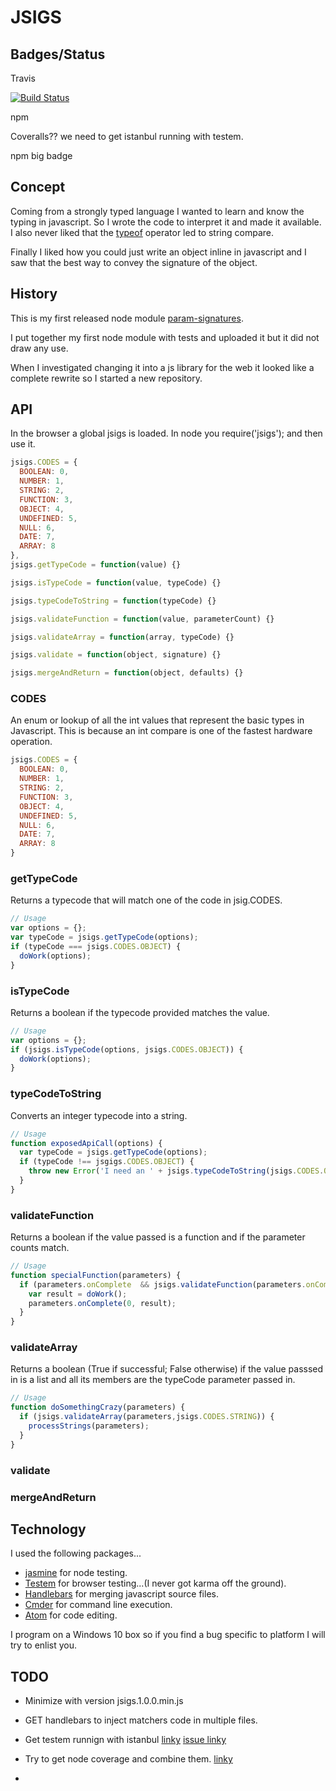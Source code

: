 
# JSIGS

## Badges/Status

Travis

[![Build Status](https://travis-ci.org/cbuteau/jsigs.svg?branch=master)](https://travis-ci.org/cbuteau/jsigs)



npm

Coveralls?? we need to get istanbul running with testem.

npm big badge

## Concept

Coming from a strongly typed language I wanted to learn and know the typing in javascript.  So I wrote the code to interpret it and made it available.
I also never liked that the [typeof](https://developer.mozilla.org/en-US/docs/Web/JavaScript/Reference/Operators/typeof) operator led to string compare.

Finally I liked how you could just write an object inline in javascript and I saw that the best way to convey the signature of the object.

## History

This is my first released node module [param-signatures](https://www.npmjs.com/package/param-signatures).

I put together my first node module with tests and uploaded it but it did not draw any use.

When I investigated changing it into a js library for the web it looked like a complete rewrite so I started a new repository.

## API

In the browser a global jsigs is loaded.
In node you require('jsigs'); and then use it.

```javascript
jsigs.CODES = {
  BOOLEAN: 0,
  NUMBER: 1,
  STRING: 2,
  FUNCTION: 3,
  OBJECT: 4,
  UNDEFINED: 5,
  NULL: 6,
  DATE: 7,
  ARRAY: 8  
},
jsigs.getTypeCode = function(value) {}

jsigs.isTypeCode = function(value, typeCode) {}

jsigs.typeCodeToString = function(typeCode) {}

jsigs.validateFunction = function(value, parameterCount) {}

jsigs.validateArray = function(array, typeCode) {}

jsigs.validate = function(object, signature) {}

jsigs.mergeAndReturn = function(object, defaults) {}
```

### CODES

An enum or lookup of all the int values that represent the basic types in Javascript.  This is because an int compare is one of the fastest hardware operation.

```javascript
jsigs.CODES = {
  BOOLEAN: 0,
  NUMBER: 1,
  STRING: 2,
  FUNCTION: 3,
  OBJECT: 4,
  UNDEFINED: 5,
  NULL: 6,
  DATE: 7,
  ARRAY: 8  
}
```


### getTypeCode

Returns a typecode that will match one of the code in jsig.CODES.

```javascript
// Usage
var options = {};
var typeCode = jsigs.getTypeCode(options);
if (typeCode === jsigs.CODES.OBJECT) {
  doWork(options);
}
```
### isTypeCode

Returns a boolean if the typecode provided matches the value.

```javascript
// Usage
var options = {};
if (jsigs.isTypeCode(options, jsigs.CODES.OBJECT)) {
  doWork(options);
}
```

### typeCodeToString

Converts an integer typecode into a string.

```javascript
// Usage
function exposedApiCall(options) {
  var typeCode = jsigs.getTypeCode(options);
  if (typeCode !== jsgigs.CODES.OBJECT) {
    throw new Error('I need an ' + jsigs.typeCodeToString(jsigs.CODES.OBJECT) + ' and you passed me a ' + jsigs.typeCodeToString(typeCode));
  }
}
```

### validateFunction

Returns a boolean if the value passed is a function and if the parameter counts match.

```javascript
// Usage
function specialFunction(parameters) {
  if (parameters.onComplete  && jsigs.validateFunction(parameters.onComplete, 2)) {
    var result = doWork();
    parameters.onComplete(0, result);
  }
}
```

### validateArray

Returns a boolean (True if successful; False otherwise) if the value passsed in is a list and all its members are the typeCode parameter passed in.

```javascript
// Usage
function doSomethingCrazy(parameters) {
  if (jsigs.validateArray(parameters,jsigs.CODES.STRING)) {
    processStrings(parameters);
  }
}
```

### validate

### mergeAndReturn

## Technology

I used the following packages...
* [jasmine](http://jasmine.github.io/) for node testing.
* [Testem](https://github.com/testem/testem) for browser testing...(I never got karma off the ground).
* [Handlebars](http://handlebarsjs.com/) for merging javascript source files.
* [Cmder](http://cmder.net) for command line execution.
* [Atom](https://atom.io/) for code editing.

I program on a Windows 10 box so if you find a bug specific to platform I will try to enlist you.

## TODO

* Minimize with version jsigs.1.0.0.min.js

* GET handlebars to inject matchers code in multiple files.

* Get testem runnign with istanbul [linky](https://github.com/testem/testem/tree/master/examples/coverage_istanbul)
[issue linky](https://github.com/testem/testem/issues/229)

* Try to get node coverage and combine them.
[linky](https://github.com/gotwarlost/istanbul/issues/97)

*
